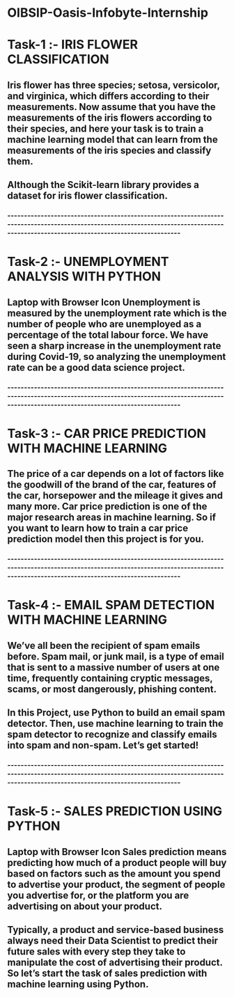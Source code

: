 # OIBSIP-Oasis-Infobyte-Internship


# Task-1 :-  IRIS FLOWER CLASSIFICATION

## Iris flower has three species; setosa, versicolor, and virginica, which differs according to their measurements. Now assume that you have the measurements of the iris flowers according to their species, and here your task is to train a machine learning model that can learn from the measurements of the iris species and classify them.

## Although the Scikit-learn library provides a dataset for iris flower classification.

### --------------------------------------------------------------------------------------------------------------------------------------------------------------------------------------

# Task-2 :- UNEMPLOYMENT ANALYSIS WITH PYTHON

## Laptop with Browser Icon Unemployment is measured by the unemployment rate which is the number of people who are unemployed as a percentage of the total labour force. We have seen a sharp increase in the unemployment rate during Covid-19, so analyzing the unemployment rate can be a good data science project.

### --------------------------------------------------------------------------------------------------------------------------------------------------------------------------------------

# Task-3 :- CAR PRICE PREDICTION WITH MACHINE LEARNING

## The price of a car depends on a lot of factors like the goodwill of the brand of the car, features of the car, horsepower and the mileage it gives and many more. Car price prediction is one of the major research areas in machine learning. So if you want to learn how to train a car price prediction model then this project is for you.

### --------------------------------------------------------------------------------------------------------------------------------------------------------------------------------------

# Task-4 :- EMAIL SPAM DETECTION WITH MACHINE LEARNING

## We’ve all been the recipient of spam emails before. Spam mail, or junk mail, is a type of email that is sent to a massive number of users at one time, frequently containing cryptic messages, scams, or most dangerously, phishing content.

## In this Project, use Python to build an email spam detector. Then, use machine learning to train the spam detector to recognize and classify emails into spam and non-spam. Let’s get started!

### --------------------------------------------------------------------------------------------------------------------------------------------------------------------------------------

# Task-5 :- SALES PREDICTION USING PYTHON

## Laptop with Browser Icon Sales prediction means predicting how much of a product people will buy based on factors such as the amount you spend to advertise your product, the segment of people you advertise for, or the platform you are advertising on about your product.

## Typically, a product and service-based business always need their Data Scientist to predict their future sales with every step they take to manipulate the cost of advertising their product. So let’s start the task of sales prediction with machine learning using Python.



